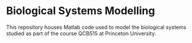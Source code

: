 # Biological Systems Modelling
This repository houses Matlab code used to model the biological systems studied as part of the course QCB515 at Princeton University.
